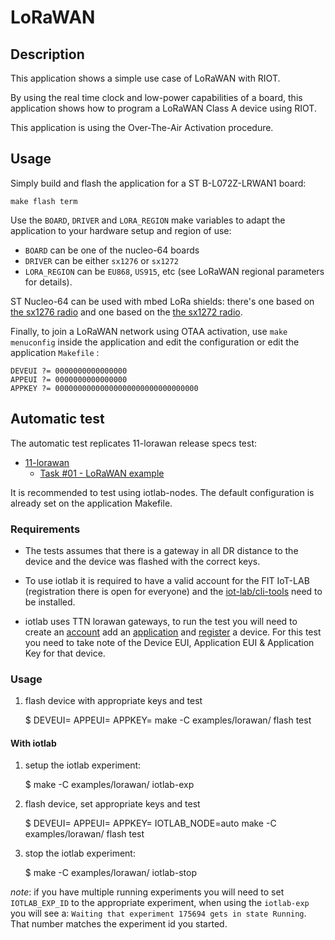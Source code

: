 LoRaWAN
=======

Description
-----------

This application shows a simple use case of LoRaWAN with RIOT.

By using the real time clock and low-power capabilities of a board, this
application shows how to program a LoRaWAN Class A device using RIOT.

This application is using the Over-The-Air Activation procedure.

Usage
-----

Simply build and flash the application for a ST B-L072Z-LRWAN1 board:

    make flash term

Use the `BOARD`, `DRIVER` and `LORA_REGION` make variables to adapt the application
to your hardware setup and region of use:

- `BOARD` can be one of the nucleo-64 boards
- `DRIVER` can be either `sx1276` or `sx1272`
- `LORA_REGION` can be `EU868`, `US915`, etc (see LoRaWAN regional parameters for
  details).

ST Nucleo-64 can be used with mbed LoRa shields: there's one based on
[the sx1276 radio](https://os.mbed.com/components/SX1276MB1xAS/) and one based
on the [the sx1272 radio](https://os.mbed.com/components/SX1272MB2xAS/).

Finally, to join a LoRaWAN network using OTAA activation, use `make menuconfig`
inside the application and edit the configuration or edit the application
`Makefile` :

    DEVEUI ?= 0000000000000000
    APPEUI ?= 0000000000000000
    APPKEY ?= 00000000000000000000000000000000

## Automatic test

The automatic test replicates 11-lorawan release specs test:

- [11-lorawan](https://github.com/RIOT-OS/Release-Specs/blob/ba236c4a1d1258ab63d21b0a860d0f5a5935bbd4/11-lorawan/11-lorawan.md)
  - [Task #01 - LoRaWAN example](https://github.com/RIOT-OS/Release-Specs/blob/ba236c4a1d1258ab63d21b0a860d0f5a5935bbd4/11-lorawan/11-lorawan.md#task-01---lorawan-example)

It is recommended to test using iotlab-nodes. The default configuration is already
set on the application Makefile.

### Requirements

- The tests assumes that there is a gateway in all DR distance to the device and the
device was flashed with the correct keys.

- To use iotlab it is required to have a valid account for the FIT IoT-LAB
(registration there is open for everyone) and the [iot-lab/cli-tools](https://github.com/iot-lab/cli-tools) need to be installed.

- iotlab uses TTN lorawan gateways, to run the test you will need to create an
[account](https://account.thethingsnetwork.org/) add an [application](https://www.thethingsnetwork.org/docs/applications/add.html) and [register](https://www.thethingsnetwork.org/docs/devices/registration.html) a device. For this
test you need to take note of the Device EUI, Application EUI & Application Key
for that device.

### Usage

1. flash device with appropriate keys and test

    $ DEVEUI=<device eui> APPEUI=<application eui> APPKEY=<application key> make -C examples/lorawan/ flash test

#### With iotlab

1. setup the iotlab experiment:

    $ make -C examples/lorawan/ iotlab-exp

2. flash device, set appropriate keys and test

    $ DEVEUI=<device eui> APPEUI=<application eui> APPKEY=<application key> IOTLAB_NODE=auto make -C examples/lorawan/ flash test

3. stop the iotlab experiment:

    $ make -C examples/lorawan/ iotlab-stop

_note_: if you have multiple running experiments you will need to set `IOTLAB_EXP_ID`
        to the appropriate experiment, when using the `iotlab-exp` you will see a:
        `Waiting that experiment 175694 gets in state Running`. That number matches
        the experiment id you started.
